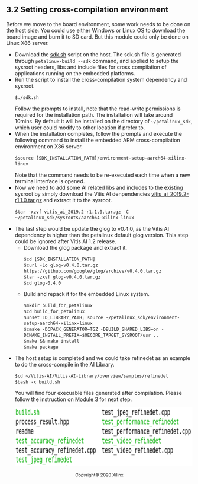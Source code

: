 3.2 Setting cross-compilation environment
-----------------------
Before we move to the board environment, some work needs to be done on the host side. You could use either Windows or Linux OS to download the board image and burn it to SD card. But this module could only be done on Linux X86 server.
* Download the [sdk.sh](https://www.xilinx.com/bin/public/openDownload?filename=sdk.sh) script on the host. The sdk.sh file is generated through ```petalinux-build --sdk``` command, and applied to setup the sysroot headers, libs and include files for cross compilation of applications running on the embedded platforms.
* Run the script to install the cross-compilation system dependency and sysroot.
   ```
   $./sdk.sh
   ```
  Follow the prompts to install, note that the read-write permissions is required for the installation path. The installation will take around 10mins. By default it will be installed on the directory of ``~/petalinux_sdk``, which user could modify to other location if prefer to.
* When the installation completes, follow the prompts and execute the following command to install the embedded ARM cross-compilation environment on X86 server.
   ```
   $source [SDK_INSTALLATION_PATH]/environment-setup-aarch64-xilinx-linux
   ```
  Note that the command needs to be re-executed each time when a new terminal interface is opened.
* Now we need to add some AI related libs and includes to the existing sysroot by simply download the Vitis AI denpendencies [vitis_ai_2019.2-r1.1.0.tar.gz](https://www.xilinx.com/bin/public/openDownload?filename=vitis_ai_2019.2-r1.1.0.tar.gz) and extract it to the sysroot.
   ```
   $tar -xzvf vitis_ai_2019.2-r1.1.0.tar.gz -C ~/petalinux_sdk/sysroots/aarch64-xilinx-linux
   ```
* The last step would be update the glog to v0.4.0, as the Vitis AI dependency is higher than the petalinux default glog version. This step could be ignored after Vitis AI 1.2 release.
	* Download the glog package and extract it.
		```
		$cd [SDK_INSTALLATION_PATH]
		$curl -Lo glog-v0.4.0.tar.gz https://github.com/google/glog/archive/v0.4.0.tar.gz
		$tar -zxvf glog-v0.4.0.tar.gz
		$cd glog-0.4.0
		```
	* Build and repack it for the embedded Linux system.
		```
		$mkdir build_for_petalinux
		$cd build_for_petalinux
		$unset LD_LIBRARY_PATH; source ~/petalinux_sdk/environment-setup-aarch64-xilinx-linux
		$cmake -DCPACK_GENERATOR=TGZ -DBUILD_SHARED_LIBS=on -DCMAKE_INSTALL_PREFIX=$OECORE_TARGET_SYSROOT/usr ..
		$make && make install
		$make package
		```
* The host setup is completed and we could take refinedet as an example to do the cross-compile in the AI Library.
    ```
    $cd ~/Vitis-AI/Vitis-AI-Library/overview/samples/refinedet
    $bash -x build.sh
    ```
  You will find four execuable files generated after compilation. Please follow the instruction on [Module 3](/Machine_Learning/Getting_Started/03-Basic/Module_3) for next step.
  <p align="left">
  <img width="720" height="158" src="images/cross-compile.png">
  </p>

<p align="center"><sup>Copyright&copy; 2020 Xilinx</sup></p>
